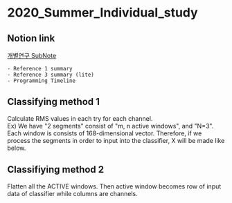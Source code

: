 # 2020_Summer_Individual_study

## Notion link
[개별연구 SubNote](https://www.notion.so/SubNote-c44b5edc2bce4f158651a44a88177dc6)

    - Reference 1 summary
    - Reference 3 summary (lite)
    - Programming Timeline


## Classifying method 1
Calculate RMS values in each try for each channel.   
Ex) We have "2 segments" consist of "m, n active windows", and "N=3".    
    Each window is consists of 168-dimensional vector. Therefore, if we process the segments in order to input into the classifier, X will be made like below.   
   
## Classifiying method 2
Flatten all the ACTIVE windows. Then active window becomes row of input data of classifier while columns are channels.

